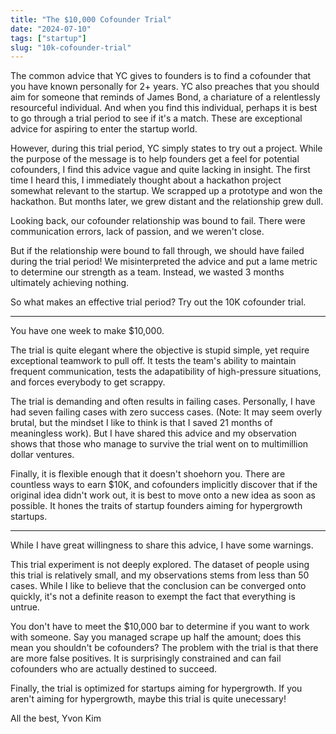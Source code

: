 ```yaml
---
title: "The $10,000 Cofounder Trial"
date: "2024-07-10"
tags: ["startup"]
slug: "10k-cofounder-trial"
---
```


The common advice that YC gives to founders is to find a cofounder that you have known personally for 2+ years. YC also preaches that you should aim for someone that reminds of James Bond, a chariature of a relentlessly resourceful individual. And when you find this individual, perhaps it is best to go through a trial period to see if it's a match. These are exceptional advice for aspiring to enter the startup world. 

However, during this trial period, YC simply states to try out a project. While the purpose of the message is to help founders get a feel for potential cofounders, I find this advice vague and quite lacking in insight. The first time I heard this, I immediately thought about a hackathon project somewhat relevant to the startup. We scrapped up a prototype and won the hackathon. But months later, we grew distant and the relationship grew dull. 

Looking back, our cofounder relationship was bound to fail. There were communication errors, lack of passion, and we weren't close.

But if the relationship were bound to fall through, we should have failed during the trial period! We misinterpreted the advice and put a lame metric to determine our strength as a team. Instead, we wasted 3 months ultimately achieving nothing.

So what makes an effective trial period? Try out the 10K cofounder trial.

--------------------------------------

You have one week to make $10,000.

The trial is quite elegant where the objective is stupid simple, yet require exceptional teamwork to pull off. It tests the team's ability to maintain frequent communication, tests the adapatibility of high-pressure situations, and forces everybody to get scrappy.

The trial is demanding and often results in failing cases. Personally, I have had seven failing cases with zero success cases. (Note: It may seem overly brutal, but the mindset I like to think is that I saved 21 months of meaningless work). But I have shared this advice and my observation shows that those who manage to survive the trial went on to multimillion dollar ventures. 

Finally, it is flexible enough that it doesn't shoehorn you. There are countless ways to earn $10K, and cofounders implicitly discover that if the original idea didn't work out, it is best to move onto a new idea as soon as possible. It hones the traits of startup founders aiming for hypergrowth startups. 

--------------------------------------

While I have great willingness to share this advice, I have some warnings.

This trial experiment is not deeply explored. The dataset of people using this trial is relatively small, and my observations stems from less than 50 cases. While I like to believe that the conclusion can be converged onto quickly, it's not a definite reason to exempt the fact that everything is untrue.

You don't have to meet the $10,000 bar to determine if you want to work with someone. Say you managed scrape up half the amount; does this mean you shouldn't be cofounders? The problem with the trial is that there are more false positives. It is surprisingly constrained and can fail cofounders who are actually destined to succeed. 

Finally, the trial is optimized for startups aiming for hypergrowth. If you aren't aiming for hypergrowth, maybe this trial is quite unecessary! 


All the best,
Yvon Kim